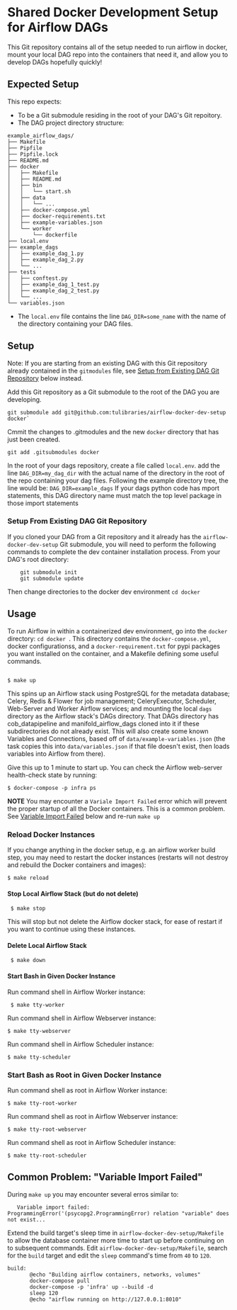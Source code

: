 # Shared Docker Development Setup for Airflow DAGs


This Git repository contains all of the setup needed to run airflow in docker, mount your local DAG repo into the containers that need it, and allow you to develop DAGs hopefully quickly!


## Expected Setup

This repo expects:

* To be a Git submodule residing in the root of your DAG's Git repoitory. 
* The DAG project directory structure:
```
example_airflow_dags/
├── Makefile
├── Pipfile
├── Pipfile.lock
├── README.md
├── docker
│   ├── Makefile
│   ├── README.md
│   ├── bin
│   │   └── start.sh
│   ├── data
│   │   └── ...
│   ├── docker-compose.yml
│   ├── docker-requirements.txt
│   ├── example-variables.json
│   └── worker
│       └── dockerfile
├── local.env
├── example_dags
│   ├── example_dag_1.py
│   ├── example_dag_2.py
│   └── ...
├── tests
│   ├── conftest.py
│   ├── example_dag_1_test.py
│   ├── example_dag_2_test.py
│   └── ...
└── variables.json
```
* The `local.env` file contains the line `DAG_DIR=some_name` with the name of the directory containing your DAG files.


## Setup

Note: If you are starting from an existing DAG with this Git repository already contained in the `gitmodules` file, see [Setup from Existing DAG Git Repository](#FromGitModule) below instead.

Add this Git repository as a Git submodule to the root of the DAG you are developing.

```
git submodule add git@github.com:tulibraries/airflow-docker-dev-setup docker`
```

Cmmit the changes to .gitmodules and the new `docker` directory that has just been created.

```
git add .gitsubmodules docker
```

In the root of your dags repository, create a file called `local.env`. add the line `DAG_DIR=my_dag_dir` with the actual name of the directory in the root of the repo containing your dag files. Following the example directory tree, the line would be: `DAG_DIR=example_dags` If your dags python code has mport statements, this DAG directory name must match the top level package in those import statements


### <a id="FromGitModule"></a>Setup From Existing DAG Git Repository

If you cloned your DAG from a Git repository and it already has the `airflow-docker-dev-setup` Git submodule, you will need to perform the following commands to complete the dev container installation process.  From your DAG's root directory:

```
	git submodule init
	git submodule update
```

Then change directories to the docker dev environment `cd docker`


## Usage

To run Airflow in within a containerized dev environment, go into the `docker` directory: `cd docker `. This directory contains the `docker-compose.yml`, docker configurationss, and a `docker-requirement.txt` for pypi packages you want installed on the container, and a Makefile defining some useful commands.

```

$ make up

```

This spins up an Airflow stack using PostgreSQL for the metadata database; Celery, Redis & Flower for job management; CeleryExecutor, Scheduler, Web-Server and Worker Airflow services; and mounting the local `dags` directory as the Airflow stack's DAGs directory. That DAGs directory has cob_datapipeline and manifold_airflow_dags cloned into it if these subdirectories do not already exist. This will also create some known Variables and Connections, based off of `data/example-variables.json` (the task copies this into `data/variables.json` if that file doesn't exist, then loads variables into Airflow from there).

Give this up to 1 minute to start up. You can check the Airflow web-server health-check state by running:

```
$ docker-compose -p infra ps
```

**NOTE** You may encounter a `Variale Import Failed` error which will prevent the proper startup of all the Docker containers.  This is a common problem.  See [Variable Import Failed](#VariableImportFailed) below and re-run `make up`

### Reload Docker Instances

If you change anything in the docker setup, e.g. an airflow worker build step, you may need to restart the docker instances (restarts will not destroy and rebuild the Docker containers and images):

```
$ make reload
```

#### Stop Local Airflow Stack (but do not delete)

```
 $ make stop
```

This will stop but not delete the Airflow docker stack, for ease of restart if you want to continue using these instances.

#### Delete Local Airflow Stack

```
 $ make down
```

#### Start Bash in Given Docker Instance

Run command shell in Airflow Worker instance:

```
 $ make tty-worker
```

Run command shell in Airflow Webserver instance:

```
$ make tty-webserver
```

Run command shell in Airflow Scheduler instance:

```
$ make tty-scheduler
```

### Start Bash as Root in Given Docker Instance

Run command shell as root in Airflow Worker instance:

```
$ make tty-root-worker
```

Run command shell as root in Airflow Webserver instance:

```
$ make tty-root-webserver
```
Run command shell as root in Airflow Scheduler instance:

```
$ make tty-root-scheduler
```
## <a id="VariableImportFailed"></a>Common Problem: "Variable Import Failed"

During `make up` you may encounter several erros similar to:

```
   Variable import failed: ProgrammingError('(psycopg2.ProgrammingError) relation "variable" does not exist...
```

Extend the build target's sleep time in `airflow-docker-dev-setup/Makefile` to allow the database container more time to start up before continuing on to subsequent commands.  Edit `airflow-docker-dev-setup/Makefile`, search for the `build` target and edit the `sleep` command's time from `40` to `120`.

```
build:
       @echo "Building airflow containers, networks, volumes"
       docker-compose pull
       docker-compose -p 'infra' up --build -d
       sleep 120
       @echo "airflow running on http://127.0.0.1:8010"
```

